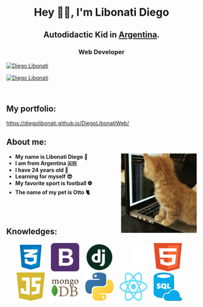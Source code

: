 
<h1 align="center"> Hey 👋🏽, I'm Libonati Diego </h1>

<h2 align="center">
    Autodidactic Kid in <a href="https://www.instagram.com/die_libonati/?hl=es-la">Argentina</a>.  
</h2>

<h3 align="center">
    Web Developer
</h3>

<p align="center">

<a href="https://www.instagram.com/die_libonati/?hl=es-la" target="blank"><img align="center" src="https://img.shields.io/badge/Instagram-E4405F?style=for-the-badge&logo=instagram&logoColor=white" alt="Diego Libonati"/></a>

<a href="diego.libonati1998@gmail.com" target="blank"><img align="center" src="https://img.shields.io/badge/Gmail-D14836?style=for-the-badge&logo=gmail&logoColor=white" alt="Diego Libonati"/></a>

</p>

<br/>

## My portfolio:
https://diegolibonati.github.io/DiegoLibonatiWeb/

## About me: 
<img align="right" alt="cat coding" src="https://github.com/DiegoLibonati/DiegoLibonati/blob/main/template/cat.gif" width="200" />

- **My name is Libonati Diego 🐥**
- **I am from Argentina 🇦🇷**
- **I have 24 years old 💯**
- **Learning for myself 😎**
- **My favorite sport is football ⚽**
- **The name of my pet is Otto 🐈**
<br/>

<br/>

## Knowledges:

<p align="center">
<code><img height="75" src="https://raw.githubusercontent.com/DiegoLibonati/DiegoLibonati/main/templates/css.png"></code> &nbsp;&nbsp;
<code><img height="75" src="https://raw.githubusercontent.com/DiegoLibonati/DiegoLibonati/main/templates/bootstrap.png"></code> &nbsp;&nbsp;
<code><img height="75" src="https://raw.githubusercontent.com/DiegoLibonati/DiegoLibonati/main/templates/django.png"></code> &nbsp;&nbsp;
<code><img height="75" src="https://raw.githubusercontent.com/DiegoLibonati/DiegoLibonati/main/templates/flask.png"></code> &nbsp;&nbsp;
<code><img height="75" src="https://raw.githubusercontent.com/DiegoLibonati/DiegoLibonati/main/templates/html.png"></code> &nbsp;&nbsp;
<code><img height="75" src="https://raw.githubusercontent.com/DiegoLibonati/DiegoLibonati/main/templates/javascript.png"></code> &nbsp;&nbsp;
<code><img height="75" src="https://raw.githubusercontent.com/DiegoLibonati/DiegoLibonati/main/templates/mongodb.png"></code> &nbsp;&nbsp;
<code><img height="75" src="https://raw.githubusercontent.com/DiegoLibonati/DiegoLibonati/main/templates/python.png"></code> &nbsp;&nbsp;
<code><img height="75" src="https://raw.githubusercontent.com/DiegoLibonati/DiegoLibonati/main/templates/react.png"></code> &nbsp;&nbsp;
<code><img height="75" src="https://raw.githubusercontent.com/DiegoLibonati/DiegoLibonati/main/templates/sql.png"></code> &nbsp;&nbsp;
</p>
<br/>

